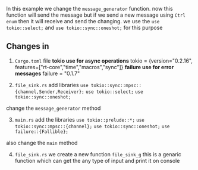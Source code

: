In this example we change the `message_generator` function.
now this function will send the message but if we send a new message using `Ctrl enum` then it will receive and send the changing.
we use the `use tokio::select;` and `use tokio::sync::oneshot;` for this purpose

## Changes in
1. `Cargo.toml` file 
**tokio use for async operations**
tokio = {version="0.2.16", features=["rt-core","time","macros","sync"]}
**failure use for error messages**
failure = "0.1.7"

2. `file_sink.rs`
add libraries
`use tokio::sync::mpsc::{channel,Sender,Receiver};`
`use tokio::select;`
`use tokio::sync::oneshot;`

change the `message_generator` method


3. `main.rs`
add the libraries
`use tokio::prelude::*;`
`use tokio::sync::mpsc::{channel};`
`use tokio::sync::oneshot;`
`use failure::{Fallible};`

also change the     `main` method

4. `file_sink.rs`
we create a new function `file_sink_g` this is a genaric function which can get the any type of input and print it on console
